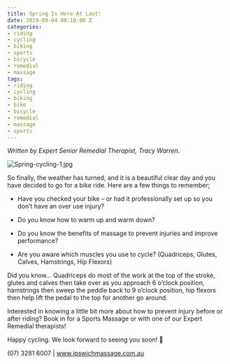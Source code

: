 ```yaml
---
title: Spring Is Here At Last!
date: 2019-09-04 08:18:00 Z
categories:
- riding
- cycling
- biking
- sports
- bicycle
- remedial
- massage
tags:
- riding
- cycling
- biking
- bike
- bicycle
- remedial
- massage
- sports
---
```


*Written by Expert Senior Remedial Therapist, Tracy Warren.*

![Spring-cycling-1.jpg](/uploads/Spring-cycling-1.jpg)

So finally, the weather has turned, and it is a beautiful clear day and you have decided to go for a bike ride. Here are a few things to remember;

* Have you checked your bike – or had it professionally set up so you don’t have an over use injury?

* Do you know how to warm up and warm down?

* Do you know the benefits of massage to prevent injuries and improve performance?

* Are you aware which muscles you use to cycle?
(Quadriceps, Glutes, Calves, Hamstrings, Hip Flexors)

Did you know... Quadriceps do most of the work at the top of the stroke, glutes and calves then take over as you approach 6 o’clock position, hamstrings then sweep the peddle back to 9 o’clock position, hip flexors then help lift the pedal to the top for another go around.

Interested in knowing a little bit more about how to prevent injury before or after riding? Book in for a Sports Massage or with one of our Expert Remedial therapists! 

Happy cycling. We look forward to seeing you soon! 🚴

(07) 3281 6007 | www.ipswichmassage.com.au
